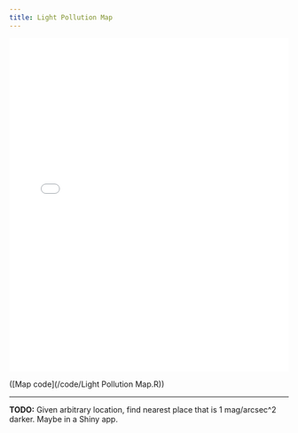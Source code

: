 ```yaml
---
title: Light Pollution Map
---
```


<iframe src="plots/light_pollution_heatmap.html" style="border:none; background:none; height:600px; width:100%"> </iframe>

([Map code](/code/Light Pollution Map.R))

---

**TODO:** Given arbitrary location, find nearest place that is 1 mag/arcsec^2 darker. Maybe in a Shiny app.
